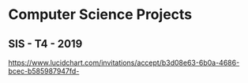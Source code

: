 # Computer Science Projects

## SIS - T4 - 2019

https://www.lucidchart.com/invitations/accept/b3d08e63-6b0a-4686-bcec-b585987947fd-
